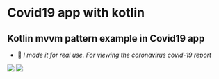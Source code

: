 # Covid19 app with kotlin

## Kotlin mvvm pattern example in Covid19 app

- 💬 _I made it for real use. For viewing the coronavirus covid-19 report_

![](https://firebasestorage.googleapis.com/v0/b/myfirebasefirestore-7ecc4.appspot.com/o/all_covid_1.jpg?alt=media&token=a8b9c3ce-b0a6-4173-a400-30ed566adaad)
![](https://firebasestorage.googleapis.com/v0/b/myfirebasefirestore-7ecc4.appspot.com/o/all_covid_2.jpg?alt=media&token=e2ea787c-51d2-44f3-8fb0-4b16ce036a00)
